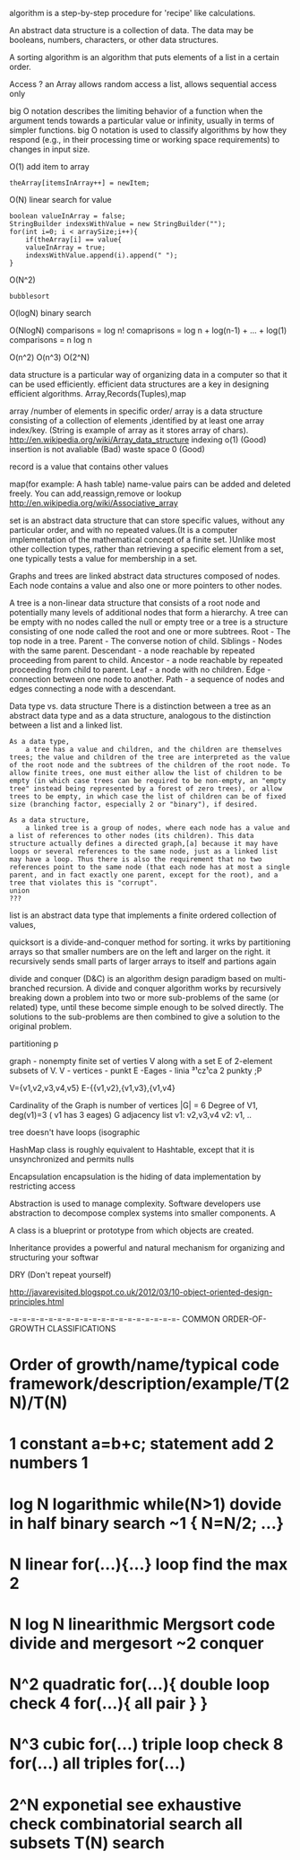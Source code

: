 
algorithm
	is a step-by-step procedure for 'recipe' like calculations. 

An abstract data structure
	is a collection of data. The data may be booleans, numbers, characters, or other data structures. 
	
A sorting algorithm
	is an algorithm that puts elements of a list in a certain order.
	
Access ?
	an Array allows random access
	a list, allows sequential access only
	
big O notation 
	describes the limiting behavior of a function when the argument tends towards a particular value or infinity, usually in terms of simpler functions. big O notation is used to classify algorithms by how they respond (e.g., in their processing time or working space requirements) to changes in input size.

O(1) add item to array
	
	theArray[itemsInArray++] = newItem;

O(N) linear search for value
	
	boolean valueInArray = false;
	StringBuilder indexsWithValue = new StringBuilder("");
	for(int i=0; i < arraySize;i++){
		if(theArray[i] == value{
		valueInArray = true;
		indexsWithValue.append(i).append(" ");
	}

O(N^2)

	bubblesort
	

	
O(logN)  binary search


O(NlogN) 
	comparisons  = log n!
	comaprisons  = log n + log(n-1) + ... + log(1)
	comparisons = n log n

O(n^2)
O(n^3)
O(2^N)
	
data structure
	is a particular way of organizing data in a computer so that it can be used efficiently. efficient data structures are a key in designing efficient algorithms. 
	Array,Records(Tuples),map
		
array /number of elements in specific order/
	array is a data structure consisting of a collection of elements ,identified by at least one array index/key. (String is example of array as it stores array of chars).
	http://en.wikipedia.org/wiki/Array_data_structure
	indexing o(1) (Good)
	insertion is not avaliable (Bad)
	waste space 0 (Good)
	
record
	is a value that contains other values

map(for example: A hash table)
	name-value pairs can be added and deleted freely. 
	You can add,reassign,remove or lookup
	http://en.wikipedia.org/wiki/Associative_array

set
	is an abstract data structure that can store specific values, without any particular order, and with no repeated values.(It is a computer implementation of the mathematical concept of a finite set. )Unlike most other collection types, rather than retrieving a specific element from a set, one typically tests a value for membership in a set.	
	
Graphs and trees
	are linked abstract data structures composed of nodes. Each node contains a value and also one or more pointers to other nodes. 	

A tree
	is a non-linear data structure that consists of a root node and potentially many levels of additional nodes that form a hierarchy. A tree can be empty with no nodes called the null or empty tree or a tree is a structure consisting of one node called the root and one or more subtrees.
		Root - The top node in a tree.
		Parent - The converse notion of child.
		Siblings - Nodes with the same parent.
		Descendant - a node reachable by repeated proceeding from parent to child.
		Ancestor - a node reachable by repeated proceeding from child to parent.
		Leaf - a node with no children.
		Edge - connection between one node to another.
		Path - a sequence of nodes and edges connecting a node with a descendant.
		
Data type vs. data structure
	There is a distinction between a tree as an abstract data type and as a data structure, analogous to the distinction between a list and a linked list.

	As a data type, 
		a tree has a value and children, and the children are themselves trees; the value and children of the tree are interpreted as the value of the root node and the subtrees of the children of the root node. To allow finite trees, one must either allow the list of children to be empty (in which case trees can be required to be non-empty, an "empty tree" instead being represented by a forest of zero trees), or allow trees to be empty, in which case the list of children can be of fixed size (branching factor, especially 2 or "binary"), if desired.

	As a data structure,
		a linked tree is a group of nodes, where each node has a value and a list of references to other nodes (its children). This data structure actually defines a directed graph,[a] because it may have loops or several references to the same node, just as a linked list may have a loop. Thus there is also the requirement that no two references point to the same node (that each node has at most a single parent, and in fact exactly one parent, except for the root), and a tree that violates this is "corrupt".
	union
	???
	


list
  is an abstract data type that implements a finite ordered collection of values,

 
quicksort
	 is a divide-and-conquer method for sorting.
	it wrks by partitioning arrays so that smaller numbers are on the left and larger on the right.
	it recursively sends small parts of larger arrays to itself and partions again
	
divide and conquer (D&C)
	is an algorithm design paradigm based on multi-branched recursion. A divide and conquer algorithm works by recursively breaking down a problem into two or more sub-problems of the same (or related) type, until these become simple enough to be solved directly. The solutions to the sub-problems are then combined to give a solution to the original problem.

partitioning
	p
	
graph
	- nonempty finite set of verties V along with a set E of 2-element subsets of V.
		V - vertices - punkt
		E -Eages - linia ³¹cz¹ca 2 punkty ;P 
 
V={v1,v2,v3,v4,v5} E-{{v1,v2},{v1,v3},{v1,v4}

Cardinality of the Graph  is number of vertices |G| = 6
Degree of V1, deg(v1)=3 ( v1 has 3 eages)
G adjacency list
v1: v2,v3,v4
v2: v1,
..


tree doesn't have loops (isographic

 HashMap class is roughly equivalent to Hashtable, except that it is unsynchronized and permits nulls

Encapsulation encapsulation is the
hiding of data implementation by restricting access

Abstraction
is used to manage complexity. Software developers use abstraction to
decompose complex systems into smaller components. A

A class is a blueprint or prototype from which objects are created.

Inheritance provides a powerful and natural mechanism for organizing and structuring your softwar


DRY (Don't repeat yourself)

http://javarevisited.blogspot.co.uk/2012/03/10-object-oriented-design-principles.html

-=-=-=-=-=-=-=-=-=-=-=-=-=-=-=-=-=-=-=-
COMMON ORDER-OF-GROWTH CLASSIFICATIONS

Order of growth/name/typical code framework/description/example/T(2N)/T(N)
============================================================================
1		constant		a=b+c;			statement		add 2 numbers	1
============================================================================
log N	logarithmic		while(N>1)		dovide in half	binary search	~1
						{ N=N/2; ...}
============================================================================						
N		linear			for(...){...}	loop			find the max	2
============================================================================
N log N	linearithmic	Mergsort code	divide and		mergesort		~2
										conquer		
============================================================================										
N^2		quadratic		for(...){		double loop		check			4
							for(...){						all pair
							}
						}
============================================================================
N^3		cubic			for(...)		triple loop		check			8
							for(...)						all triples
							  for(...)
============================================================================							  
2^N		exponetial		see				exhaustive		check
						combinatorial	search				all subsets	T(N)
							search
============================================================================
